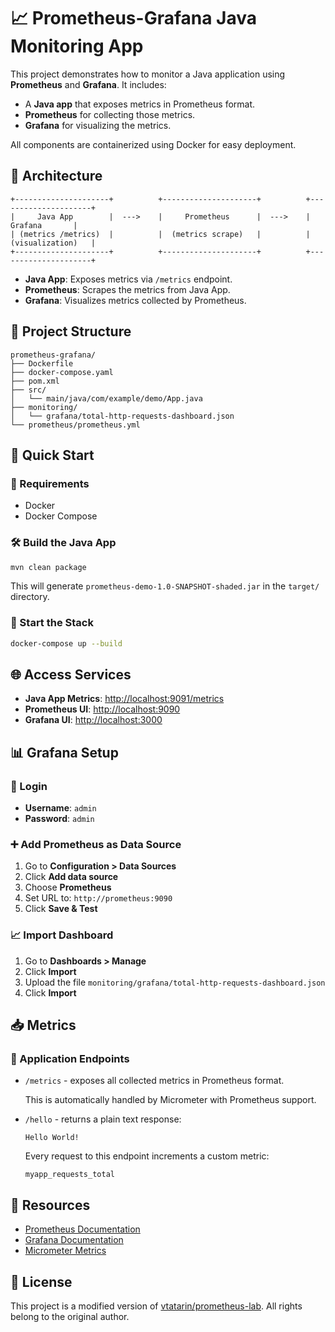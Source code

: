 # 📈 Prometheus-Grafana Java Monitoring App

This project demonstrates how to monitor a Java application using **Prometheus** and **Grafana**. It includes:

- A **Java app** that exposes metrics in Prometheus format.
- **Prometheus** for collecting those metrics.
- **Grafana** for visualizing the metrics.

All components are containerized using Docker for easy deployment.

## 🧱 Architecture

```
+---------------------+          +---------------------+          +---------------------+
|     Java App        |  --->    |     Prometheus      |  --->    |       Grafana       |
| (metrics /metrics)  |          |  (metrics scrape)   |          |   (visualization)   |
+---------------------+          +---------------------+          +---------------------+
```

- **Java App**: Exposes metrics via `/metrics` endpoint.
- **Prometheus**: Scrapes the metrics from Java App.
- **Grafana**: Visualizes metrics collected by Prometheus.

## 📂 Project Structure

```
prometheus-grafana/
├── Dockerfile
├── docker-compose.yaml
├── pom.xml
├── src/
│   └── main/java/com/example/demo/App.java
├── monitoring/
│   └── grafana/total-http-requests-dashboard.json
└── prometheus/prometheus.yml
```

## 🚀 Quick Start

### 🔧 Requirements

- Docker
- Docker Compose

### 🛠 Build the Java App

```bash
mvn clean package
```

This will generate `prometheus-demo-1.0-SNAPSHOT-shaded.jar` in the `target/` directory.

### 🐳 Start the Stack

```bash
docker-compose up --build
```

## 🌐 Access Services

- **Java App Metrics**: [http://localhost:9091/metrics](http://localhost:9091/metrics)
- **Prometheus UI**: [http://localhost:9090](http://localhost:9090)
- **Grafana UI**: [http://localhost:3000](http://localhost:3000)

## 📊 Grafana Setup

### 🔐 Login
- **Username**: `admin`
- **Password**: `admin`

### ➕ Add Prometheus as Data Source

1. Go to **Configuration > Data Sources**
2. Click **Add data source**
3. Choose **Prometheus**
4. Set URL to: `http://prometheus:9090`
5. Click **Save & Test**

### 📈 Import Dashboard

1. Go to **Dashboards > Manage**
2. Click **Import**
3. Upload the file `monitoring/grafana/total-http-requests-dashboard.json`
4. Click **Import**

## 📥 Metrics

### 🚪 Application Endpoints

- ``/metrics`` - exposes all collected metrics in Prometheus format. 
    
  This is automatically handled by Micrometer with Prometheus support.


- ``/hello`` - returns a plain text response:
    ```plain
    Hello World!
    ```

    Every request to this endpoint increments a custom metric:

    ```plain
    myapp_requests_total
    ```

## 📘 Resources

- [Prometheus Documentation](https://prometheus.io/docs/introduction/overview/)
- [Grafana Documentation](https://grafana.com/docs/grafana/latest/)
- [Micrometer Metrics](https://micrometer.io/)


## 📄 License

This project is a modified version of [vtatarin/prometheus-lab](https://github.com/vtatarin/prometheus-lab). All rights belong to the original author.
